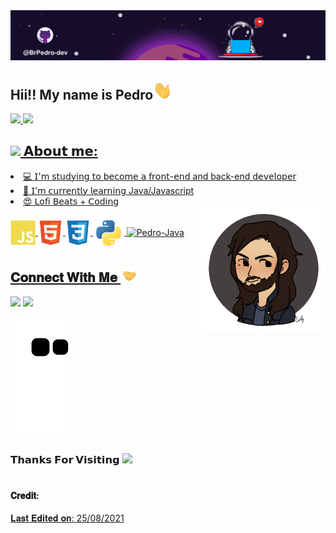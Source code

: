 <img src= "https://github.com/BrPedro-dev/BrPedro-dev/blob/main/assents/bg.png"/>

## Hii!! My name is Pedro<img height="30" src="https://github.com/BrPedro-dev/BrPedro-dev/blob/main/assents/Hi.gif"/>
 <div>
  <a href="https://github.com/BrPedro-Dev">
  <img height="206em" src="https://github-readme-stats.vercel.app/api?username=BrPedro-dev&show_icons=true&theme=gruvbox&include_all_commits=true&count_private=true"/>
  <img height="206em" src="https://github-readme-stats.vercel.app/api/top-langs/?username=BrPedro-dev&layout=compact&langs_count=7&theme=gruvbox"/>
</div>
    
##    
<div>
  <h2> <img src="https://emoji.gg/assets/emoji/7279-vibecat.gif" width="24"/> 𝗔𝗯𝗼𝘂𝘁 𝗺𝗲:</h2>
  <li>💻 𝖨'𝗆 𝗌𝗍𝗎𝖽𝗒𝗂𝗇𝗀 𝗍𝗈 𝖻𝖾𝖼𝗈𝗆𝖾 𝖺 𝖿𝗋𝗈𝗇𝗍-𝖾𝗇𝖽 and back-end 𝖽𝖾𝗏𝖾𝗅𝗈𝗉𝖾𝗋 </li>
  <li>🧠 𝖨’𝗆 𝖼𝗎𝗋𝗋𝖾𝗇𝗍𝗅𝗒 𝗅𝖾𝖺𝗋𝗇𝗂𝗇𝗀 Java/Javascript </li>
  <li>😍 𝖫𝗈𝖿𝗂 𝖡𝖾𝖺𝗍𝗌 + 𝖢𝗈𝖽𝗂𝗇𝗀 </li>
  <img align="right" alt="Pedro-gif" height="200" width="200"  src="https://github.com/BrPedro-dev/BrPedro-dev/blob/main/assents/mygif.gif">
</div>

<div style="display: inline_block"><br>
  <img align="center" alt="Pedro-Js" height="40" width="40" src="https://raw.githubusercontent.com/devicons/devicon/master/icons/javascript/javascript-plain.svg">
  <img align="center" alt="Pedro-HTML" height="40" width="40" src="https://raw.githubusercontent.com/devicons/devicon/master/icons/html5/html5-original.svg">
  <img align="center" alt="Pedro-CSS" height="40" width="40" src="https://raw.githubusercontent.com/devicons/devicon/master/icons/css3/css3-original.svg">
  <img align="center" alt="Pedro-Python" height="50" width="50" src="https://raw.githubusercontent.com/devicons/devicon/master/icons/python/python-original.svg">
  <img align="center" alt="Pedro-Java" height="50" width="50" src="https://raw.githack.com/devicons/devicon/master/icons/java/java-original-wordmark.svg">
</div>
  
  ##
 <h2>
  𝐂𝐨𝐧𝐧𝐞𝐜𝐭 𝐖𝐢𝐭𝐡 𝐌𝐞
    <img src="https://github.com/BrPedro-dev/BrPedro-dev/blob/main/assents/thanks.gif" height="25px" style="max-width:100%;">
  </h2>
<div> 
  <a href = "mailto:pedroheenriquee369@gmail.com"><img src="https://img.shields.io/badge/-Gmail-%23333?style=for-the-badge&logo=gmail&logoColor=white" target="_blank"></a>
  <a href="http://www.linkedin.com/in/pedro-silva-dev" target="_blank"><img src="https://img.shields.io/badge/-LinkedIn-%230077B5?style=for-the-badge&logo=linkedin&logoColor=white" target="_blank"></a> 
 
  ![Snake animation](https://github.com/BrPedro-dev/BrPedro-dev/blob/output/github-contribution-grid-snake.svg)
 
</div>


<h3>𝗧𝗵𝗮𝗻𝗸𝘀 𝗙𝗼𝗿 𝗩𝗶𝘀𝗶𝘁𝗶𝗻𝗴 <img height="40" src="https://emoji.gg/assets/emoji/7333-parrotdance.gif"> </h3>

#

<h4>𝐂𝐫𝐞𝐝𝐢𝐭: <a href="https://github.com/BrPedro-dev"</a></h4>
<p> 𝐋𝐚𝐬𝐭 𝐄𝐝𝐢𝐭𝐞𝐝 𝐨𝐧: 25/08/2021 </p>
